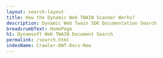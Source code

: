 ```yaml
---
layout: search-layout
title: How the Dynamic Web TWAIN Scanner Works?
description: Dynamic Web Twain SDK Documentation Search
breadcrumbText: HomePage
h1: Dynamsoft Web TWAIN Document Search
permalink: /search.html
indexName: Crawler-DWT-Docs-New
---
```

